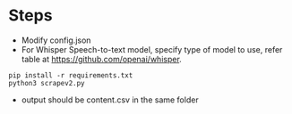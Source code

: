 
# Steps

- Modify config.json
- For Whisper Speech-to-text model, specify type of model to use, refer table at https://github.com/openai/whisper. 

```
pip install -r requirements.txt
python3 scrapev2.py 
```

- output should be content.csv in the same folder